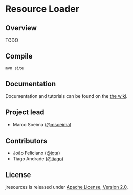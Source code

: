 # Resource Loader

## Overview

TODO

## Compile
`mvn site`

## Documentation

Documentation and tutorials can be found on the [the wiki](https://github.com/msoeima/jresources/wiki).

## Project lead

* Marco Soeima ([@msoeima](https://github.com/msoeima))

## Contributors

* João Feliciano ([@jota](https://github.com/jprf))
* Tiago Andrade ([@tiago](https://github.com/tiagoandrade ))

## License

jresources is released under [Apache License, Version 2.0](http://www.apache.org/licenses/LICENSE-2.0).

